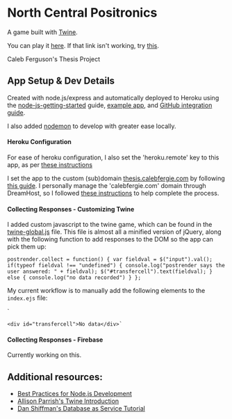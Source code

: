 # North Central Positronics

A game built with [Twine](https://twinery.org/).

You can play it [here](https://thesis.calebfergie.com/). If that link isn't working, try [this](https://north-central-positronics.herokuapp.com/).

Caleb Ferguson's Thesis Project

## App Setup & Dev Details
Created with node.js/express and automatically deployed to Heroku using the [node-js-getting-started](https://devcenter.heroku.com/articles/getting-started-with-nodejs) guide, [example app](https://github.com/heroku/node-js-getting-started), and [GitHub integration guide](https://devcenter.heroku.com/articles/github-integration).

I also added [nodemon](https://nodemon.io/) to develop with greater ease locally.

#### Heroku Configuration

For ease of heroku configuration, I also set the 'heroku.remote' key to this app, as per [these instructions](https://stackoverflow.com/questions/17497947/is-there-a-way-to-set-a-default-app-for-heroku-toolbet)

I set the app to the custom (sub)domain [thesis.calebfergie.com](thesis.calebfergie.com) by following [this guide](https://devcenter.heroku.com/articles/custom-domains). I personally manage the 'calebfergie.com' domain through DreamHost, so I followed [these instructions](https://help.dreamhost.com/hc/en-us/articles/115000760591-Setting-your-domain-to-DNS-Only-) to help complete the process.

#### Collecting Responses - Customizing Twine

I added custom javascript to the twine game, which can be found in the [twine-global.js](/public/js/twine-global.js) file. This file is almost all a  minified version of jQuery, along with the following function to add responses to the DOM so the app can pick them up:

`postrender.collect = function() {
    var fieldval = $("input").val();
	if(typeof fieldval !== "undefined") {
	console.log("postrender says the user answered: " + fieldval);
	$("#transfercell").text(fieldval);
	} else {
	console.log("no data recorded")
	}
};`

My current workflow is to manually add the following elements to the `index.ejs` file:

`<!-- - add to top: -->
<script src="http://ajax.googleapis.com/ajax/libs/jquery/1.11.0/jquery.min.js"></script>
<script src="/js/cfscript.js"></script>

<!-- - add to bottom of body: -->
	<div id="transfercell">No data</div>`

#### Collecting Responses - Firebase

Currently working on this.

## Additional resources:
- [Best Practices for Node.js Development](https://devcenter.heroku.com/articles/node-best-practices)
- [Allison Parrish's Twine Introduction](http://catn.decontextualize.com/twine/)
- [Dan Shiffman's Database as Service Tutorial](https://shiffman.net/a2z/firebase/)
